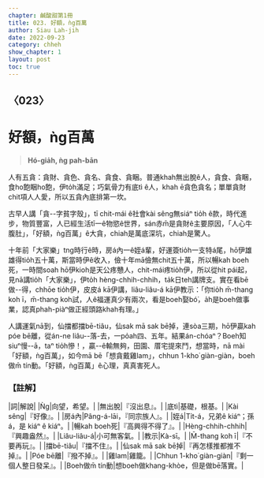 ```yaml
---
chapter: 鹹酸甜第1冊
title: 023. 好額，ǹg百萬
author: Siau Lah-jih
date: 2022-09-23
category: chheh
show_chapter: 1
layout: post
toc: true
---
```

  
## 〈023〉
# 好額，ǹg百萬
>**Hó-gia̍h, ǹg pah-bān**
 
人有五貪：貪財、貪色、貪名、貪食、貪睏。普通khah無出脫ê人，貪食、貪睏，食ho͘飽睏ho͘飽，伊to̍h滿足；巧氣骨力有底tì ê人，khah ē貪色貪名；單單貪財chit項人人愛，所以五貪內底排第一坎。

古早人講「貪--字貧字殼」，tī chit-mái ê社會kài sêng無siáⁿ tio̍h ê款，時代進步，物質豐富，人已經生活tī一ê物慾ê世界，sán赤m̄是貪財ê主要原因，「人心牛腹肚」，「好額，ǹg百萬」ê大貪，chiah是萬底深坑，chiah是驚人。

十年前「大家樂」tng時行ê時，房á內一ê姪á輩，好運簽tio̍h一支特á尾，hō͘伊雄雄得tio̍h五十萬，斯當時伊ê收入，儉十年mā儉無chit五十萬，所以暢kah boeh死，一時間soah hō͘伊kioh是天公疼戇人，chit-mái疼tio̍h伊，所以從hit pái起，見nā講tio̍h「大家樂」，伊to̍h hèng-chhih-chhih，ta̍k日teh講牌支。實在看bē做--得，chhōe tio̍h伊，皮皮á kā伊講，liâu-liâu-á kā伊教示：「你tio̍h m̄-thang koh ī，m̄-thang koh試，人ê福運真少有兩次，看是boeh娶bó͘，a̍h是boeh做事業，認真phah-piàⁿ做正經頭路khah有理。」

人講運氣nā到，仙擋都擋bē-tiâu，仙sak mā sak bē掉，連sòa三期，hō͘伊贏kah póe bē離，從án-ne liâu--落-去，一po̍ah四、五年。結果án-chóaⁿ？Boeh知siuⁿ慢--ā，taⁿ tio̍h慘！，贏--ê輸無夠，田園、厝宅提來鬥，想當時，nā mài「好額，ǹg百萬」，如今mā bē「想貪戴雞lam」，chhun 1-kho͘ giàn-giàn，boeh做m̄ tín動。「好額，ǹg百萬」ê心理，真真害死人。

### 【註解】

|詞|解說|
|Ǹg|向望，希望。|
|無出脫|『沒出息』。|
|底tì|基礎，根基。|
|Kài sêng|『好像』。|
|房á內|Pâng-á-lāi，『同宗族人』。|
|姪á|Ti̍t-á，兄弟ê  kiáⁿ；孫á，是 kiáⁿ ê  kiáⁿ。|
|暢kah boeh死|『高興得不得了』。|
|Hèng-chhih-chhih|『興趣盎然』。|
|Liâu-liâu-á|小可無客氣。|
|教示|Kà-sī。|
|M̄-thang koh ī|『不要再玩』。|
|擋bē-tiâu|『擋不住』。|
|仙sak mā sak bē掉|『再怎樣推都推不掉』。|
|Póe bē離|『撥不掉』。|
|雞lam|雞籠。|
|Chhun 1-kho͘ giàn-giàn|『剩一個人整日發呆』。|
|Boeh做m̄ tín動|想boeh做khang-khòe，但是做bē落實。|
